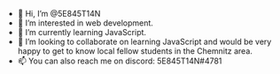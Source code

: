 - 👋 Hi, I’m @5E845T14N
- 👀 I’m interested in web development.
- 🌱 I’m currently learning JavaScript.
- 💞️ I’m looking to collaborate on learning JavaScript and would be very happy to get to know local fellow students in the Chemnitz area.
- 📫 You can also reach me on discord: 5E845T14N#4781

<!---
5E845T14N/5E845T14N is a ✨ special ✨ repository because its `README.md` (this file) appears on your GitHub profile.
You can click the Preview link to take a look at your changes.
--->
